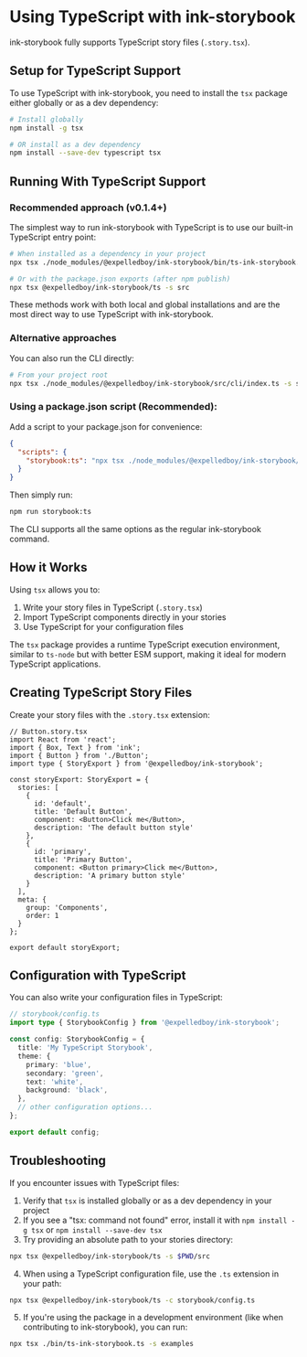 # Using TypeScript with ink-storybook

ink-storybook fully supports TypeScript story files (`.story.tsx`).

## Setup for TypeScript Support

To use TypeScript with ink-storybook, you need to install the `tsx` package either globally or as a dev dependency:

```bash
# Install globally
npm install -g tsx

# OR install as a dev dependency
npm install --save-dev typescript tsx
```

## Running With TypeScript Support

### Recommended approach (v0.1.4+)

The simplest way to run ink-storybook with TypeScript is to use our built-in TypeScript entry point:

```bash
# When installed as a dependency in your project
npx tsx ./node_modules/@expelledboy/ink-storybook/bin/ts-ink-storybook.ts -s src

# Or with the package.json exports (after npm publish)
npx tsx @expelledboy/ink-storybook/ts -s src
```

These methods work with both local and global installations and are the most direct way to use TypeScript with ink-storybook.

### Alternative approaches

You can also run the CLI directly:

```bash
# From your project root
npx tsx ./node_modules/@expelledboy/ink-storybook/src/cli/index.ts -s src
```

### Using a package.json script (Recommended):

Add a script to your package.json for convenience:

```json
{
  "scripts": {
    "storybook:ts": "npx tsx ./node_modules/@expelledboy/ink-storybook/bin/ts-ink-storybook.ts -s src"
  }
}
```

Then simply run:

```bash
npm run storybook:ts
```

The CLI supports all the same options as the regular ink-storybook command.

## How it Works

Using `tsx` allows you to:

1. Write your story files in TypeScript (`.story.tsx`)
2. Import TypeScript components directly in your stories
3. Use TypeScript for your configuration files

The `tsx` package provides a runtime TypeScript execution environment, similar to `ts-node` but with better ESM support, making it ideal for modern TypeScript applications.

## Creating TypeScript Story Files

Create your story files with the `.story.tsx` extension:

```tsx
// Button.story.tsx
import React from 'react';
import { Box, Text } from 'ink';
import { Button } from './Button';
import type { StoryExport } from '@expelledboy/ink-storybook';

const storyExport: StoryExport = {
  stories: [
    {
      id: 'default',
      title: 'Default Button',
      component: <Button>Click me</Button>,
      description: 'The default button style'
    },
    {
      id: 'primary',
      title: 'Primary Button',
      component: <Button primary>Click me</Button>,
      description: 'A primary button style'
    }
  ],
  meta: {
    group: 'Components',
    order: 1
  }
};

export default storyExport;
```

## Configuration with TypeScript

You can also write your configuration files in TypeScript:

```ts
// storybook/config.ts
import type { StorybookConfig } from '@expelledboy/ink-storybook';

const config: StorybookConfig = {
  title: 'My TypeScript Storybook',
  theme: {
    primary: 'blue',
    secondary: 'green',
    text: 'white',
    background: 'black',
  },
  // other configuration options...
};

export default config;
```

## Troubleshooting

If you encounter issues with TypeScript files:

1. Verify that `tsx` is installed globally or as a dev dependency in your project
2. If you see a "tsx: command not found" error, install it with `npm install -g tsx` or `npm install --save-dev tsx`
3. Try providing an absolute path to your stories directory:

```bash
npx tsx @expelledboy/ink-storybook/ts -s $PWD/src
```

4. When using a TypeScript configuration file, use the `.ts` extension in your path:

```bash
npx tsx @expelledboy/ink-storybook/ts -c storybook/config.ts
```

5. If you're using the package in a development environment (like when contributing to ink-storybook), you can run:

```bash
npx tsx ./bin/ts-ink-storybook.ts -s examples
``` 